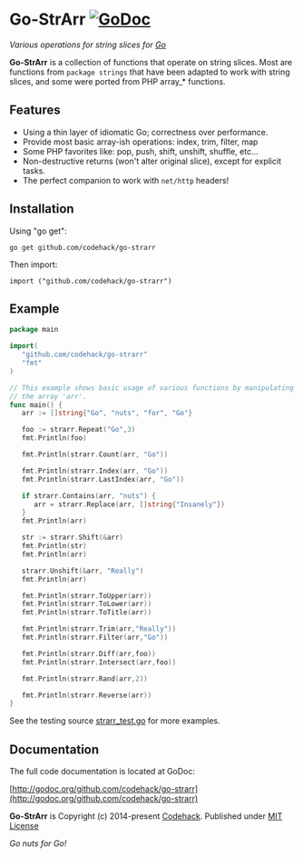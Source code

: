 # Go-StrArr [![GoDoc](https://godoc.org/github.com/codehack/go-strarr?status.png)](https://godoc.org/github.com/codehack/go-strarr)

*Various operations for string slices for [Go](http://golang.org)*

**Go-StrArr** is a collection of functions that operate on string slices. Most are functions from `package strings` that have been adapted to work with string slices, and some were ported from PHP array_* functions.


## Features

- Using a thin layer of idiomatic Go; correctness over performance.
- Provide most basic array-ish operations: index, trim, filter, map
- Some PHP favorites like: pop, push, shift, unshift, shuffle, etc...
- Non-destructive returns (won't alter original slice), except for explicit tasks.
- The perfect companion to work with `net/http` headers!

## Installation

Using "go get":

	go get github.com/codehack/go-strarr

Then import:

	import ("github.com/codehack/go-strarr")

## Example

``` go
package main

import(
   "github.com/codehack/go-strarr"
   "fmt"
)

// This example shows basic usage of various functions by manipulating
// the array 'arr'.
func main() {
   arr := []string{"Go", "nuts", "for", "Go"}

   foo := strarr.Repeat("Go",3)
   fmt.Println(foo)

   fmt.Println(strarr.Count(arr, "Go"))

   fmt.Println(strarr.Index(arr, "Go"))
   fmt.Println(strarr.LastIndex(arr, "Go"))

   if strarr.Contains(arr, "nuts") {
      arr = strarr.Replace(arr, []string{"Insanely"})
   }
   fmt.Println(arr)

   str := strarr.Shift(&arr)
   fmt.Println(str)
   fmt.Println(arr)

   strarr.Unshift(&arr, "Really")
   fmt.Println(arr)

   fmt.Println(strarr.ToUpper(arr))
   fmt.Println(strarr.ToLower(arr))
   fmt.Println(strarr.ToTitle(arr))

   fmt.Println(strarr.Trim(arr,"Really"))
   fmt.Println(strarr.Filter(arr,"Go"))

   fmt.Println(strarr.Diff(arr,foo))
   fmt.Println(strarr.Intersect(arr,foo))

   fmt.Println(strarr.Rand(arr,2))

   fmt.Println(strarr.Reverse(arr))
}

```

See the testing source [strarr_test.go](https://github.com/codehack/go-strarr/blob/master/strarr_test.go) for more examples.

## Documentation

The full code documentation is located at GoDoc:

[http://godoc.org/github.com/codehack/go-strarr](http://godoc.org/github.com/codehack/go-strarr)

**Go-StrArr** is Copyright (c) 2014-present [Codehack](http://codehack.com).
Published under [MIT License](https://raw.githubusercontent.com/codehack/go-strarr/master/LICENSE)

_Go nuts for Go!_
